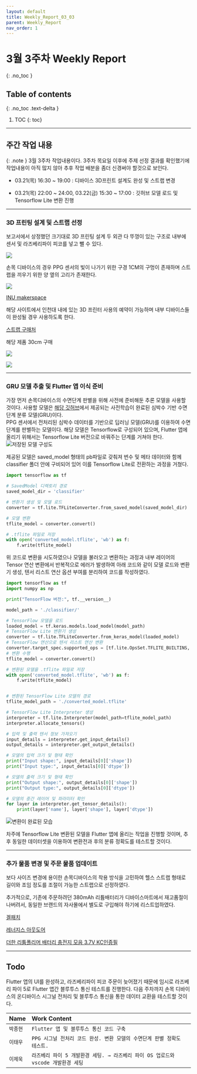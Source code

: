 ```yaml
---
layout: default
title: Weekly_Report_03_03
parent: Weekly_Report
nav_order: 1
---
```


# 3월 3주차 Weekly Report
{: .no_toc }

## Table of contents
{: .no_toc .text-delta }

1. TOC
{: toc}

---

## 주간 작업 내용


{: .note }
3월 3주차 작업내용이다. 3주차 목요일 이후에 주제 선정 결과를 확인했기에 작업내용이 아직 많지 않아 추후 작업 배분을 좀더 신경써야 할것으로 보인다.

 - 03.21(목) 16:30 ~ 19:00 : 디바이스 3D프린트 설계도 완성 및 스트랩 변경

 - 03.21(목) 22:00 ~ 24:00, 03.22(금) 15:30 ~ 17:00 : 깃허브 모델 로드 및 Tensorflow Lite 변환 진행


---

### 3D 프린팅 설계 및 스트랩 선정

보고서에서 상정했던 크기대로 3D 프린팅 설계 두 외관 다 뚜껑이 있는 구조로 내부에 센서 및 라즈베리파이 피코를 넣고 뺄 수 있다.

![](/assets/images/W1/p0.png)


손목 디바이스의 경우 PPG 센서의 빛이 나가기 위한 구경 1CM의 구멍이 존재하며 스트랩을 끼우기 위한 양 옆의 고리가 존재한다. 

![](/assets/images/W1/p1.png)


[INU makerspace](http://makerspace.inu.ac.kr/)

해당 사이트에서 인천대 내에 있는 3D 프린터 사용의 예약이 가능하며 내부 디바이스들이 완성될 경우 사용하도록 한다. 

[스트랩 구매처](https://www.lenergys.com/shop/shopdetail.html?branduid=2616671&gad_source=4&gclid=CjwKCAjwte-vBhBFEiwAQSv_xVmF4DQCDUH8IXPDnAo_jXD9XWv3yJRuMUgZ_sLmXaptm4FHoAdX4hoC0D0QAvD_BwE&ref=www.google.com)


해당 제품 30cm 구매


![](/assets/images/W1/p2.png)


![](/assets/images/W1/p3.png)

---

### GRU 모델 추출 및 Flutter 앱 이식 준비
 가장 먼저 손목디바이스의 수면단계 판별을 위해 사전에 준비해둔 추론 모델을 사용할 것이다. 사용할 모델은 [해당 깃허브](https://github.com/cbrnr/sleepecg)에서 제공되는 사전학습이 완료된 심박수 기반 수면단계 분류 모델(GRU)이다.  
PPG 센서에서 전처리된 심박수 데이터를 기반으로 딥러닝 모델(GRU)를 이용하여 수면 단계를 판별하는 모델이다. 해당 모델은 Tensorflow로 구성되어 있으며, Flutter 앱에 올리기 위해서는 Tensorflow Lite 버전으로 바꿔주는 단계를 거쳐야 한다.
![저장된 모델 구성도](/assets/images/W1/p5.png)

제공된 모델은 saved_model 형태의 pb파일로 갖춰져 번수 및 메타 데이터와 함께 classifier 폴더 안에 구비되어 있어 이를 Tensorflow Lite로 전환하는 과정을 거쳤다.

```python
import tensorflow as tf

# SavedModel 디렉토리 경로
saved_model_dir = 'classifier'

# 변환기 생성 및 모델 로드
converter = tf.lite.TFLiteConverter.from_saved_model(saved_model_dir)

# 모델 변환
tflite_model = converter.convert()

# .tflite 파일로 저장
with open('converted_model.tflite', 'wb') as f:
    f.write(tflite_model)
```
 위 코드로 변환을 시도하였으나 모델을 불러오고 변환하는 과정과 내부 레이어의 Tensor 연산 변환에서 반복적으로 에러가 발생하여 아래 코드와 같이 모델 로드와 변환기 생성, 텐서 리스트 연산 옵션 부여를 분리하여 코드를 작성하였다.


```python
import tensorflow as tf
import numpy as np

print("TensorFlow 버전:", tf.__version__)

model_path = './classifier/'

# TensorFlow 모델을 로드
loaded_model = tf.keras.models.load_model(model_path)
# TensorFlow Lite 변환기 생성
converter = tf.lite.TFLiteConverter.from_keras_model(loaded_model)
# TensorFlow 연산으로 텐서 리스트 연산 변환
converter.target_spec.supported_ops = [tf.lite.OpsSet.TFLITE_BUILTINS, tf.lite.OpsSet.SELECT_TF_OPS]
# 변환 수행
tflite_model = converter.convert()

# 변환된 모델을 .tflite 파일로 저장
with open('converted_model.tflite', 'wb') as f:
    f.write(tflite_model)


# 변환된 TensorFlow Lite 모델의 경로
tflite_model_path = './converted_model.tflite'

# TensorFlow Lite Interpreter 생성
interpreter = tf.lite.Interpreter(model_path=tflite_model_path)
interpreter.allocate_tensors()

# 입력 및 출력 텐서 정보 가져오기
input_details = interpreter.get_input_details()
output_details = interpreter.get_output_details()

# 모델의 입력 크기 및 형태 확인
print("Input shape:", input_details[0]['shape'])
print("Input type:", input_details[0]['dtype'])

# 모델의 출력 크기 및 형태 확인
print("Output shape:", output_details[0]['shape'])
print("Output type:", output_details[0]['dtype'])

# 모델의 중간 레이어 및 파라미터 확인
for layer in interpreter.get_tensor_details():
    print(layer['name'], layer['shape'], layer['dtype'])
```

![변환이 완료된 모습](/assets/images/W1/p4.png)

 차주에 Tensorflow Lite 변환된 모델을 Flutter 앱에 올리는 작업을 진행할 것이며, 추후 동일한 데이터셋을 이용하여 변환전과 후의 분류 정확도를 테스트할 것이다.

---

### 추가 물품 변경 및 주문 물품 업데이트

보다 사이즈 변경에 용이한 손목디바이스의 착용 방식을 고민하여 헬스 스트랩 형태로 길이와 조임 정도를 조절이 가능한 스트랩으로 선정하였다.

추가적으로, 기존에 주문하려던 380mAh 리튬배터리가 디바이스마트에서 재고품절이 나버려서, 동일한 브랜드의 자사몰에서 별도로 구입해야 하기에 리스트업하였다.

[겔패치](https://ko.aliexpress.com/item/4000068417083.html?spm=a2g0o.detail.pcDetailTopMoreOtherSeller.1.1470mLh8mLh8q8&gps-id=pcDetailTopMoreOtherSeller&scm=1007.40050.354490.0&scm_id=1007.40050.354490.0&scm-url=1007.40050.354490.0&pvid=a3ce2662-f3c8-4496-a43f-cb9e4895a0b1&_t=gps-id:pcDetailTopMoreOtherSeller,scm-url:1007.40050.354490.0,pvid:a3ce2662-f3c8-4496-a43f-cb9e4895a0b1,tpp_buckets:668%232846%238114%231999&pdp_npi=4%40dis%21KRW%211964%211368%21%21%211.45%211.01%21%402140e84617104267588128301e3459%2110000000176094709%21rec%21KR%21%21AB&utparam-url=scene%3ApcDetailTopMoreOtherSeller%7Cquery_from%3A)

[레너지스 아웃도어](https://www.lenergys.com/shop/shopdetail.html?branduid=2616671&gad_source=4&gclid=CjwKCAjwte-vBhBFEiwAQSv_xVmF4DQCDUH8IXPDnAo_jXD9XWv3yJRuMUgZ_sLmXaptm4FHoAdX4hoC0D0QAvD_BwE&ref=www.google.com)

[더한 리튬폴리머 배터리 충전지 모음 3.7V KC인증필](https://m.thehanpart.co.kr/product/detail.html?product_no=196&cate_no=1&display_group=7)

---

## Todo
Flutter 앱의 UI를 완성하고, 라즈베리파이 피코 주문이 늦어졌기 때문에 임시로 라즈베리 파이 5로 Flutter 앱간 블루투스 통신 테스트를 진행한다.
다음 주차까지 손목 디바이스의 온디바이스 시그널 전처리 및 블루투스 통신을 통한 데이터 교환을 테스트할 것이다.  


| Name    | Work Content |
|:--------|:------------------------------|
| `박종현` | `Flutter 앱 및 블루투스 통신 코드 구축` |
| `이태우` | `PPG 시그널 전처리 코드 완성. 변환 모델의 수면단계 판별 정확도 테스트.` |
| `이제욱` | `라즈베리 파이 5 개발환경 세팅. → 라즈베리 파이 OS 업로드와 vscode 개발환경 세팅` |


